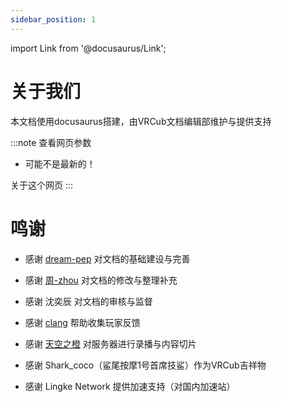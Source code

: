 ```yaml
---
sidebar_position: 1
---
```


import Link from '@docusaurus/Link';

# 关于我们

本文档使用docusaurus搭建，由VRCub文档编辑部维护与提供支持

:::note 查看网页参数
- 可能不是最新的！
<Link className="button button--secondary button--lg" to="/about" style={{ height: 47, marginBottom: 20}}>
    关于这个网页
</Link>
:::

# 鸣谢

- 感谢 [dream-pep](https://github.com/dream-pep) 对文档的基础建设与完善

- 感谢 [周-zhou](https://github.com/WCNMSSB) 对文档的修改与整理补充

- 感谢 沈奕辰 对文档的审核与监督

- 感谢 [clang](https://b23.tv/xQFZWtJ) 帮助收集玩家反馈

- 感谢 [天空之橙](https://b23.tv/1YOjCLm) 对服务器进行录播与内容切片

- 感谢 Shark_coco（鲨尾按摩1号首席技鲨）作为VRCub吉祥物

- 感谢 Lingke Network 提供加速支持（对国内加速站）
